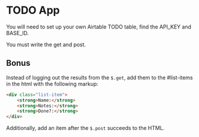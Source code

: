 # TODO App 

You will need to set up your own Airtable TODO table, find the API_KEY and BASE_ID. 

You must write the get and post.

## Bonus

Instead of logging out the results from the `$.get`, add them to the #list-items in the html with the following markup:

```html
<div class="list-item">
    <strong>Name:</strong>
    <strong>Notes:</strong>
    <strong>Done?:</strong>
</div>
```

Additionally, add an item after the `$.post` succeeds to the HTML.